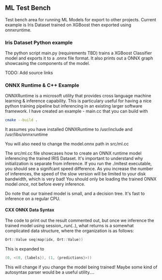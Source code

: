 ## ML Test Bench

Test bench area for running ML Models for export to other projects. Current example is Iris Dataset trained on XGBoost then exported using onnxruntime. 

### Iris Dataset Python example

The python script main.py (requirements TBD) trains a XGBoost Classifier model and exports it to a .onnx file format. 
It also prints out a ONNX graph showcasing the components of the model.

TODO: Add source links


### ONNX Runtime & C++ Example

ONNXRuntime is a microsoft utility that provides cross language machine learning & inference capability.
This is particulary useful for having a nice python training pipeline but inferencing in an existing larger software framework.
I have created an example - main.cc that you can build with
```sh
cmake --build .
```
It assumes you have installed ONNXRuntime to /usr/include and /usr/libs/onnxruntime

You will also need to change the model.onnx path in src/ml.cc 

The src/ml.cc file showcases how to create an ONNX runtime model inferencing the trained IRIS Dataset.
It's important to understand why initialization is separate from inference. If you run the ./mltest executable,
you should see a signifcant speed difference. As you increase the number of inferences, the speed of the slow
version will be limited to your disk bandwidth, which is very bad! You should only be loading the trained ONNX model _once_, not before every inference.

Do note that our trained model is small, and a decision tree. It's fast to inference on a regular CPU. 
#### CXX ONNX Data Syntax

The code to print out the result commented out, but once we inference the trained model using session_.run(..),
what returns is a somewhat complicated data structure, where the organization is as follows:
```cpp
Ort::Value seq(map(idx, Ort::Value))
```
This is expanded to

```cpp
(0, <(0, {labels}), (1, {predictions}>))
```

This will change if you change the model being trained! Maybe some kind of autosyntax parser would be a useful utility....
